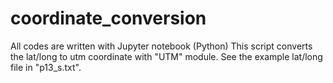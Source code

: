 # coordinate_conversion
All codes are written with Jupyter notebook (Python)
This script converts the lat/long to utm coordinate with "UTM" module.
See the example lat/long file in "p13_s.txt".
